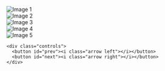 <!DOCTYPE html>
<html lang="en">
<head>
<meta charset="UTF-8">
<meta name="viewport" content="width=device-width, initial-scale=1.0">
<title>Dynamic 3D Image Slider (5 Slides)</title>
<style>
  * {
    margin: 0;
    padding: 0;
    box-sizing: border-box;
  }

  body {
    background: linear-gradient(135deg, #f9a8d4, #f0abfc);
    display: flex;
    justify-content: center;
    align-items: center;
    height: 100vh;
    font-family: "Poppins", sans-serif;
    overflow: hidden;
  }

  .slider {
    position: relative;
    width: 80%;
    max-width: 900px;
    height: 420px;
    display: flex;
    align-items: center;
    justify-content: center;
    perspective: 1000px;
  }

  .slide {
    position: absolute;
    width: 300px;
    height: 400px;
    border-radius: 20px;
    overflow: hidden;
    transition: all 0.8s ease;
    box-shadow: 0 10px 25px rgba(0, 0, 0, 0.3);
    opacity: 0;
    transform: scale(0.8);
  }

  .slide img {
    width: 100%;
    height: 100%;
    object-fit: cover;
  }

  /* Center image */
  .slide.active {
    transform: translateX(0) scale(1.1);
    z-index: 5;
    opacity: 1;
  }

  /* Left side */
  .slide.prev {
    transform: translateX(-220px) rotateY(30deg) scale(0.9);
    z-index: 4;
    opacity: 0.9;
  }

  /* Right side */
  .slide.next {
    transform: translateX(220px) rotateY(-30deg) scale(0.9);
    z-index: 4;
    opacity: 0.9;
  }

  /* Far left */
  .slide.prev2 {
    transform: translateX(-420px) rotateY(45deg) scale(0.8);
    z-index: 3;
    opacity: 0.6;
  }

  /* Far right */
  .slide.next2 {
    transform: translateX(420px) rotateY(-45deg) scale(0.8);
    z-index: 3;
    opacity: 0.6;
  }

  .controls {
    position: absolute;
    bottom: -60px;
    display: flex;
    justify-content: center;
    width: 100%;
    gap: 40px;
  }

  button {
    background: #fff;
    border: none;
    padding: 12px;
    border-radius: 50%;
    cursor: pointer;
    box-shadow: 0 5px 15px rgba(0,0,0,0.2);
    transition: 0.3s;
  }

  button:hover {
    background: #e879f9;
  }

  .arrow {
    display: inline-block;
    width: 10px;
    height: 10px;
    border-top: 3px solid #000;
    border-right: 3px solid #000;
  }

  .arrow.left {
    transform: rotate(-135deg);
  }

  .arrow.right {
    transform: rotate(45deg);
  }
</style>
</head>
<body>

  <div class="slider">
    <div class="slide"><img src="https://picsum.photos/id/1018/600/400" alt="Image 1"></div>
    <div class="slide"><img src="https://picsum.photos/id/1024/600/400" alt="Image 2"></div>
    <div class="slide"><img src="https://picsum.photos/id/1015/600/400" alt="Image 3"></div>
    <div class="slide"><img src="https://picsum.photos/id/1035/600/400" alt="Image 4"></div>
    <div class="slide"><img src="https://picsum.photos/id/1041/600/400" alt="Image 5"></div>

    <div class="controls">
      <button id="prev"><i class="arrow left"></i></button>
      <button id="next"><i class="arrow right"></i></button>
    </div>
  </div>

<script>
  const slides = document.querySelectorAll('.slide');
  let index = 0;

  function updateSlides() {
    slides.forEach(slide => {
      slide.classList.remove('active', 'prev', 'next', 'prev2', 'next2');
    });

    slides[index].classList.add('active');
    slides[(index - 1 + slides.length) % slides.length].classList.add('prev');
    slides[(index + 1) % slides.length].classList.add('next');
    slides[(index - 2 + slides.length) % slides.length].classList.add('prev2');
    slides[(index + 2) % slides.length].classList.add('next2');
  }

  document.getElementById('next').addEventListener('click', () => {
    index = (index + 1) % slides.length;
    updateSlides();
  });

  document.getElementById('prev').addEventListener('click', () => {
    index = (index - 1 + slides.length) % slides.length;
    updateSlides();
  });

  // Auto-slide every 4 seconds
  setInterval(() => {
    index = (index + 1) % slides.length;
    updateSlides();
  }, 4000);

  updateSlides();
</script>

</body>
</html>
